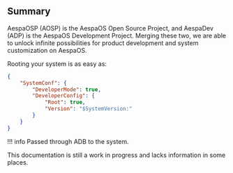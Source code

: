 [BasePart.CanTouch]: https://developer.roblox.com/en-us/api-reference/property/BasePart/CanTouch
[baseparts]: https://developer.roblox.com/en-us/api-reference/class/BasePart
[zone]: https://1foreverhd.github.io/ZonePlus/zone/
[Zone API]: https://1foreverhd.github.io/ZonePlus/zone/
[Accuracy Enum]: https://github.com/1ForeverHD/ZonePlus/blob/main/src/Zone/Enum/Accuracy.lua
[Detection Enum]: https://github.com/1ForeverHD/ZonePlus/blob/main/src/Zone/Enum/Detection.lua

## Summary

AespaOSP (AOSP) is the AespaOS Open Source Project, and AespaDev (ADP) is the AespaOS Development Project. Merging these two, we are able to unlock infinite possibilities for product development and system customization on AespaOS.

Rooting your system is as easy as:

``` json
{
    "SystemConf": {
        "DeveloperMode": true,
        "DeveloperConfig": {
            "Root": true,
            "Version": "$SystemVersion:"
        }
    }
}
```

!!! info
    Passed through ADB to the system.

This documentation is still a work in progress and lacks information in some places.